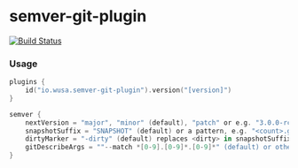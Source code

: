 # __semver-git-plugin__

[![Build Status](https://travis-ci.com/ilovemilk/semver-git-plugin.svg)](https://travis-ci.com/ilovemilk/semver-git-plugin)

### Usage

```kotlin
plugins {
    id("io.wusa.semver-git-plugin").version("[version]")
}

semver {
    nextVersion = "major", "minor" (default), "patch" or e.g. "3.0.0-rc2"
    snapshotSuffix = "SNAPSHOT" (default) or a pattern, e.g. "<count>.g<sha><dirty>-SNAPSHOT"
    dirtyMarker = "-dirty" (default) replaces <dirty> in snapshotSuffix
    gitDescribeArgs = ""--match *[0-9].[0-9]*.[0-9]*" (default) or other arguments for git describe.
}
```

